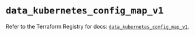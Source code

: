 # `data_kubernetes_config_map_v1`

Refer to the Terraform Registry for docs: [`data_kubernetes_config_map_v1`](https://registry.terraform.io/providers/hashicorp/kubernetes/2.34.0/docs/data-sources/config_map_v1).
